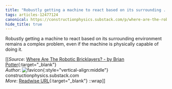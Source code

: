 ```yaml
---
title: "Robustly getting a machine to react based on its surrounding ..."
tags: articles-12477124
canonical: https://constructionphysics.substack.com/p/where-are-the-robotic-bricklayers
hide_title: true
---
```


Robustly getting a machine to react based on its surrounding environment remains a complex problem, even if the machine is physically capable of doing it.


[[_Source_: [Where Are The Robotic Bricklayers? - by Brian Potter](https://constructionphysics.substack.com/p/where-are-the-robotic-bricklayers){:target="_blank"}<br>
_Author_: ![favicon](https://s2.googleusercontent.com/s2/favicons?domain=constructionphysics.substack.com){:style="vertical-align:middle"} constructionphysics.substack.com<br>
_More_: [Readwise URL](https://readwise.io/open/262963306){:target="_blank"}
::wrap]]